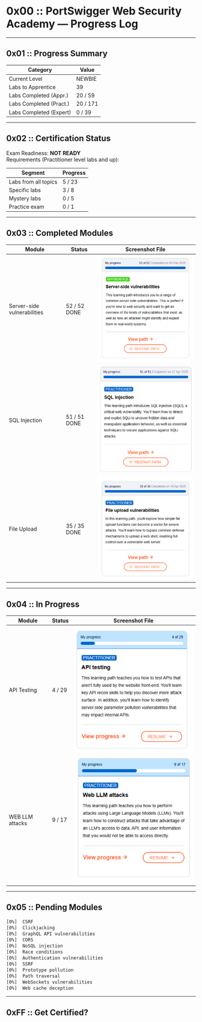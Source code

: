 # 0x00 :: PortSwigger Web Security Academy — Progress Log

---

## 0x01 :: Progress Summary

| Category                | Value             |
|-------------------------|-------------------|
| Current Level           | NEWBIE            |
| Labs to Apprentice      | 39                |
| Labs Completed (Appr.)  | 20 / 59           |
| Labs Completed (Pract.) | 20 / 171          |
| Labs Completed (Expert) | 0 / 39            |

---

## 0x02 :: Certification Status

Exam Readiness: **NOT READY**  
Requirements (Practitioner level labs and up):

| Segment                  | Progress       |
|--------------------------|----------------|
| Labs from all topics     | 5 / 23          |
| Specific labs            | 3 / 8           |
| Mystery labs             | 0 / 5           |
| Practice exam            | 0 / 1           |

---

## 0x03 :: Completed Modules

| Module                     | Status       | Screenshot File              |
|----------------------------|--------------|------------------------------|
| Server-side vulnerabilities| 52 / 52 DONE | ![Screenshot](./server-side.png)       |
| SQL Injection          | 51 / 51 DONE     | ![Screenshot](./sqli.png)               |
| File Upload            | 35 / 35 DONE     | ![Screenshot](./file-upload.png)        |

---

## 0x04 :: In Progress

| Module                 | Status       | Screenshot File              |
|------------------------|--------------|------------------------------|
| API Testing            | 4 / 29       | ![Screenshot](./api-progress.png)        |
| WEB LLM attacks            | 9 / 17       | ![Screenshot](./web-llm-progress.png)        |

---

## 0x05 :: Pending Modules

```
[0%]  CSRF
[0%]  Clickjacking
[0%]  GraphQL API vulnerabilities
[0%]  CORS
[0%]  NoSQL injection
[0%]  Race conditions
[0%]  Authentication vulnerabilities
[0%]  SSRF
[0%]  Prototype pollution
[0%]  Path traversal
[0%]  WebSockets vulnerabilities
[0%]  Web cache deception
```
---

## 0xFF :: Get Certified?

